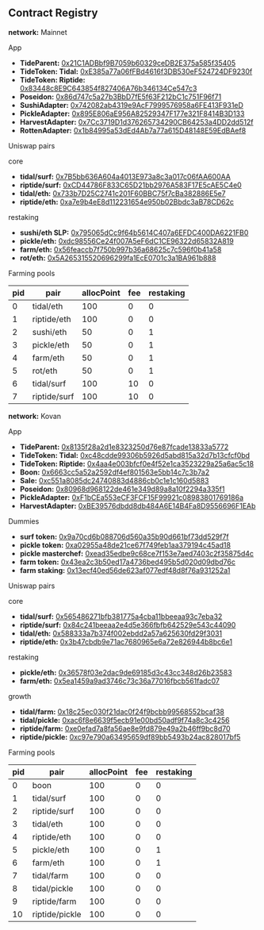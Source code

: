 ## Contract Registry

**network:** Mainnet

App
- **TideParent:** [0x21C1ADBbf9B7059b60329ceDB2E375a585f35405](https://etherscan.io/address/0x21C1ADBbf9B7059b60329ceDB2E375a585f35405)
- **TideToken: Tidal:** [0xE385a77a06fFBd4616f3DB530eF524724DF9230f](https://etherscan.io/address/0x21C1ADBbf9B7059b60329ceDB2E375a585f35405)
- **TideToken: Riptide:** [0x83448c8E9C643854f827406A76b346134Ce547c3](https://etherscan.io/address/0x21C1ADBbf9B7059b60329ceDB2E375a585f35405)
- **Poseidon:** [0x86d747c5a27b3BbD7fE5f63F212bC1c751F96f71](https://etherscan.io/address/0x21C1ADBbf9B7059b60329ceDB2E375a585f35405)
- **SushiAdapter:** [0x742082ab4319e9AcF7999576958a6FE413F931eD](https://etherscan.io/address/0x21C1ADBbf9B7059b60329ceDB2E375a585f35405)
- **PickleAdapter:** [0x895E806aE956A82529347F177e321F8414B3D133](https://etherscan.io/address/0x21C1ADBbf9B7059b60329ceDB2E375a585f35405)
- **HarvestAdapter:** [0x7Cc3719D1d376265734290CB64253a4DD2dd512f](https://etherscan.io/address/0x21C1ADBbf9B7059b60329ceDB2E375a585f35405)
- **RottenAdapter:** [0x1b84995a53dEd4Ab7a77a615D48148E59EdBAef8](https://etherscan.io/address/0x21C1ADBbf9B7059b60329ceDB2E375a585f35405)


Uniswap pairs

core
- **tidal/surf:** [0x7B5bb636A604a4013E973a8c3a017c06fAA600AA](https://etherscan.io/address/0x21C1ADBbf9B7059b60329ceDB2E375a585f35405)
- **riptide/surf:** [0xCD44786F833C65D21bb2976A583F17E5cAE5C4e0](https://etherscan.io/address/0x21C1ADBbf9B7059b60329ceDB2E375a585f35405)
- **tidal/eth:** [0x733b7D25C2741c201F60BBC75f7cBa382886E5e7](https://etherscan.io/address/0x21C1ADBbf9B7059b60329ceDB2E375a585f35405)
- **riptide/eth:** [0xa7e9b4eE8d112231654e950b02Bbdc3aB78CD62c](https://etherscan.io/address/0x21C1ADBbf9B7059b60329ceDB2E375a585f35405)

restaking
- **sushi/eth SLP:** [0x795065dCc9f64b5614C407a6EFDC400DA6221FB0](https://etherscan.io/address/0x21C1ADBbf9B7059b60329ceDB2E375a585f35405)
- **pickle/eth:** [0xdc98556Ce24f007A5eF6dC1CE96322d65832A819](https://etherscan.io/address/0x21C1ADBbf9B7059b60329ceDB2E375a585f35405)
- **farm/eth:** [0x56feaccb7f750b997b36a68625c7c596f0b41a58](https://etherscan.io/address/0x21C1ADBbf9B7059b60329ceDB2E375a585f35405)
- **rot/eth:** [0x5A265315520696299fa1EcE0701c3a1BA961b888](https://etherscan.io/address/0x21C1ADBbf9B7059b60329ceDB2E375a585f35405)


Farming pools

| pid | pair | allocPoint | fee | restaking |
|-----|------|------------|-----|-----------|
| 0 | tidal/eth | 100 | 0 | 0 |
| 1 | riptide/eth | 100 | 0 | 0 |
| 2 | sushi/eth | 50 | 0 | 1 |
| 3 | pickle/eth | 50 | 0 | 1 |
| 4 | farm/eth | 50 | 0 | 1 |
| 5 | rot/eth | 50 | 0 | 1 |
| 6 | tidal/surf | 100 | 10 | 0 |
| 7 | riptide/surf | 100 | 10 | 0 |


**network:** Kovan

App
- **TideParent:** [0x8135f28a2d1e8323250d76e87fcade13833a5772](https://kovan.etherscan.io/address/0x8135f28a2d1e8323250d76e87fcade13833a5772)
- **TideToken: Tidal:** [0xc48cdde99306b5926d5abd815a32d7b13cfcf0bd](https://kovan.etherscan.io/address/0xc48cdde99306b5926d5abd815a32d7b13cfcf0bd)
- **TideToken: Riptide:** [0x4aa4e003bfcf0e4f52e1ca3523229a25a6ac5c18](https://kovan.etherscan.io/address/0x4aa4e003bfcf0e4f52e1ca3523229a25a6ac5c18)
- **Boon:** [0x6663cc5a52a2592df4ef801563e5bb14c7c3b7a2](https://kovan.etherscan.io/address/0x6663cc5a52a2592df4ef801563e5bb14c7c3b7a2)
- **Sale:** [0xc551a8085dc24740883d4886cb0c1e1c160d5883](https://kovan.etherscan.io/address/0xc551a8085dc24740883d4886cb0c1e1c160d5883)
- **Poseidon:** [0x80968d968122de461e349d89a8a10f2294a335f1](https://kovan.etherscan.io/address/0x80968d968122de461e349d89a8a10f2294a335f1)
- **PickleAdapter:** [0xF1bCEa553eCF3FCF15F99921c08983801769186a](https://kovan.etherscan.io/address/0xF1bCEa553eCF3FCF15F99921c08983801769186a)
- **HarvestAdapter:** [0xBE39576dbdd8db484A6E14B4Fa8D9556696F1EAb](https://kovan.etherscan.io/address/0xBE39576dbdd8db484A6E14B4Fa8D9556696F1EAb)

Dummies
- **surf token:** [0x9a70cd6b088706d560a35b90d661bf73dd529f7f](https://kovan.etherscan.io/address/0x9a70cd6b088706d560a35b90d661bf73dd529f7f)
- **pickle token:** [0xa02955a48de21ce67f749feb1aa379194c45ad18](https://kovan.etherscan.io/address/0xa02955a48de21ce67f749feb1aa379194c45ad18)
- **pickle masterchef:** [0xead35edbe9c68ce7f153e7aed7403c2f35875d4c](https://kovan.etherscan.io/address/0xead35edbe9c68ce7f153e7aed7403c2f35875d4c)
- **farm token:** [0x43ea2c3b50ed17a4736bed495b5d020d09dbd76c](https://kovan.etherscan.io/address/0x43ea2c3b50ed17a4736bed495b5d020d09dbd76c)
- **farm staking:** [0x13ecf40ed56de623af077edf48d8f76a931252a1](https://kovan.etherscan.io/address/0x13ecf40ed56de623af077edf48d8f76a931252a1)


Uniswap pairs

core
- **tidal/surf:** [0x565486271bfb381775a4cba11bbeeaa93c7eba32](https://kovan.etherscan.io/address/0x565486271bfb381775a4cba11bbeeaa93c7eba32)
- **riptide/surf:** [0x84c241beeaa2e4d5e366fbfb642529e543c44090](https://kovan.etherscan.io/address/0x84c241beeaa2e4d5e366fbfb642529e543c44090)
- **tidal/eth:** [0x588333a7b374f002ebdd2a57a625630fd29f3031](https://kovan.etherscan.io/address/0x588333a7b374f002ebdd2a57a625630fd29f3031)
- **riptide/eth:** [0x3b47cbdb9e71ac7680965e6a72e826944b8bc6e1](https://kovan.etherscan.io/address/0x3b47cbdb9e71ac7680965e6a72e826944b8bc6e1)

restaking
- **pickle/eth:** [0x36578f03e2dac9de69185d3c43cc348d26b23583](https://kovan.etherscan.io/address/0x36578f03e2dac9de69185d3c43cc348d26b23583)
- **farm/eth:** [0x5ea1459a9ad3746c73c36a77016fbcb561fadc07](https://kovan.etherscan.io/address/0x5ea1459a9ad3746c73c36a77016fbcb561fadc07)

growth
- **tidal/farm:** [0x18c25ec030f21dac0f24f9bcbb99568552bcaf38](https://kovan.etherscan.io/address/0x18c25ec030f21dac0f24f9bcbb99568552bcaf38)
- **tidal/pickle:** [0xac6f8e6639f5ecb91e00bd50adf9f74a8c3c4256](https://kovan.etherscan.io/address/0xac6f8e6639f5ecb91e00bd50adf9f74a8c3c4256)
- **riptide/farm:** [0xe0efad7a8fa56ae8e9fd879e49a2b46ff9bc8d70](https://kovan.etherscan.io/address/0xe0efad7a8fa56ae8e9fd879e49a2b46ff9bc8d70)
- **riptide/pickle:** [0xc97e790a63495659df89bb5493b24ac828017bf5](https://kovan.etherscan.io/address/0xc97e790a63495659df89bb5493b24ac828017bf5)


Farming pools

| pid | pair | allocPoint | fee | restaking |
|-----|------|------------|-----|-----------|
| 0 | boon | 100 | 0 | 0 |
| 1 | tidal/surf | 100 | 0 | 0 |
| 2 | riptide/surf | 100 | 0 | 0 |
| 3 | tidal/eth | 100 | 0 | 0 |
| 4 | riptide/eth | 100 | 0 | 0 |
| 5 | pickle/eth | 100 | 0 | 1 |
| 6 | farm/eth | 100 | 0 | 1 |
| 7 | tidal/farm | 100 | 0 | 0 |
| 8 | tidal/pickle | 100 | 0 | 0 |
| 9 | riptide/farm | 100 | 0 | 0 |
| 10 | riptide/pickle | 100 | 0 | 0 |
